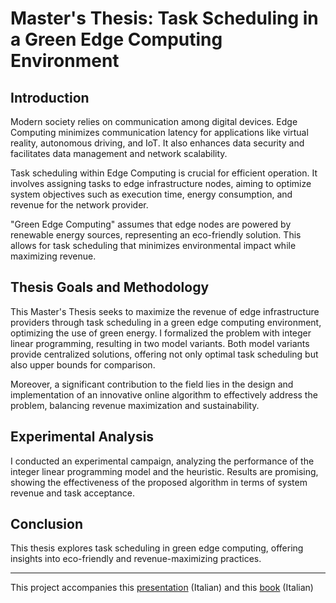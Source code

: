# Master's Thesis: Task Scheduling in a Green Edge Computing Environment

## Introduction

Modern society relies on communication among digital devices. Edge Computing minimizes communication latency for applications like virtual reality, autonomous driving, and IoT. It also enhances data security and facilitates data management and network scalability.

Task scheduling within Edge Computing is crucial for efficient operation. It involves assigning tasks to edge infrastructure nodes, aiming to optimize system objectives such as execution time, energy consumption, and revenue for the network provider.

"Green Edge Computing" assumes that edge nodes are powered by renewable energy sources, representing an eco-friendly solution. This allows for task scheduling that minimizes environmental impact while maximizing revenue.

## Thesis Goals and Methodology

This Master's Thesis seeks to maximize the revenue of edge infrastructure providers through task scheduling in a green edge computing environment, optimizing the use of green energy. I formalized the problem with integer linear programming, resulting in two model variants. Both model variants provide centralized solutions, offering not only optimal task scheduling but also upper bounds for comparison.

Moreover, a significant contribution to the field lies in the design and implementation of an innovative online algorithm to effectively address the problem, balancing revenue maximization and sustainability.

## Experimental Analysis

I conducted an experimental campaign, analyzing the performance of the integer linear programming model and the heuristic. Results are promising, showing the effectiveness of the proposed algorithm in terms of system revenue and task acceptance.

## Conclusion

This thesis explores task scheduling in green edge computing, offering insights into eco-friendly and revenue-maximizing practices.

---

This project accompanies this [presentation](presentation.pdf) (Italian) and this [book](thesis.pdf) (Italian)
